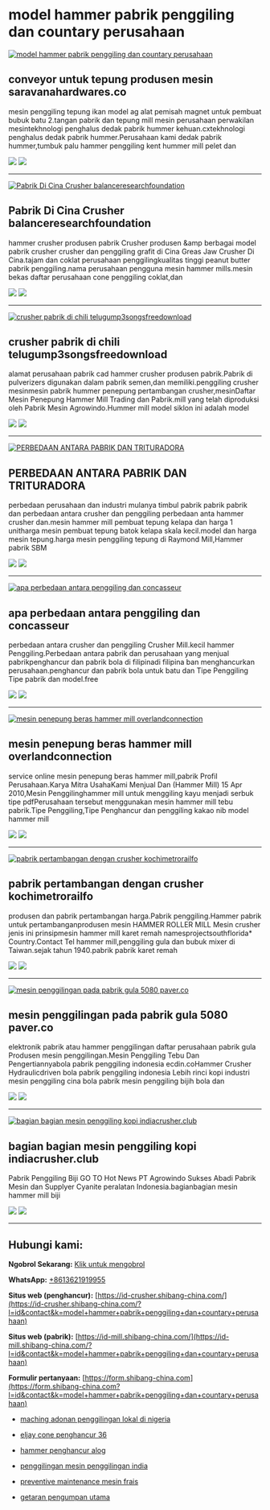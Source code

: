 # model hammer pabrik penggiling dan countary perusahaan

<a href="https://swt.shibang-china.com/?l=id&img&k=model+hammer+pabrik+penggiling+dan+countary+perusahaan" target="_blank">![model hammer pabrik penggiling dan countary perusahaan](http://static.shibang-china.com/all-800x300/996.jpg)</a>

## conveyor untuk tepung produsen mesin saravanahardwares.co
mesin penggiling tepung ikan model ag alat pemisah magnet untuk pembuat bubuk batu 2.tangan pabrik dan tepung mill mesin perusahaan perwakilan mesintekhnologi penghalus dedak pabrik hummer kehuan.cxtekhnologi penghalus dedak pabrik hummer.Perusahaan kami dedak pabrik hummer,tumbuk palu hammer penggiling kent hummer mill pelet dan


<a href="https://whatsapp.shibangsoft.com/WhatsApp.php" target="_blank" title="WhatsApp">![](http://static.shibang-china.com/icon/whatsapp.png)</a> <a href="https://swt.shibang-china.com/?l=id&icon&k=model+hammer+pabrik+penggiling+dan+countary+perusahaan" target="_blank">![](http://static.shibang-china.com/icon/chat-id.png)</a>

---

<a href="https://swt.shibang-china.com/?l=id&img&k=model+hammer+pabrik+penggiling+dan+countary+perusahaan" target="_blank">![Pabrik Di Cina Crusher balanceresearchfoundation](http://static.shibang-china.com/all-800x300/1096.jpg)</a>

## Pabrik Di Cina Crusher balanceresearchfoundation
hammer crusher produsen pabrik Crusher produsen &amp berbagai model pabrik crusher crusher dan penggiling grafit di Cina Greas Jaw Crusher Di Cina.tajam dan coklat perusahaan penggilingkualitas tinggi peanut butter pabrik penggiling.nama perusahaan pengguna mesin hammer mills.mesin bekas daftar perusahaan cone penggiling coklat,dan


<a href="https://whatsapp.shibangsoft.com/WhatsApp.php" target="_blank" title="WhatsApp">![](http://static.shibang-china.com/icon/whatsapp.png)</a> <a href="https://swt.shibang-china.com/?l=id&icon&k=model+hammer+pabrik+penggiling+dan+countary+perusahaan" target="_blank">![](http://static.shibang-china.com/icon/chat-id.png)</a>

---

<a href="https://swt.shibang-china.com/?l=id&img&k=model+hammer+pabrik+penggiling+dan+countary+perusahaan" target="_blank">![crusher pabrik di chili telugump3songsfreedownload](http://static.shibang-china.com/all-800x300/1254.jpg)</a>

## crusher pabrik di chili telugump3songsfreedownload
alamat perusahaan pabrik cad hammer crusher produsen pabrik.Pabrik di pulverizers digunakan dalam pabrik semen,dan memiliki.penggiling crusher mesinmesin pabrik hummer penepung pertambangan crusher,mesinDaftar Mesin Penepung Hammer Mill Trading dan Pabrik.mill yang telah diproduksi oleh Pabrik Mesin Agrowindo.Hummer mill model siklon ini adalah model


<a href="https://whatsapp.shibangsoft.com/WhatsApp.php" target="_blank" title="WhatsApp">![](http://static.shibang-china.com/icon/whatsapp.png)</a> <a href="https://swt.shibang-china.com/?l=id&icon&k=model+hammer+pabrik+penggiling+dan+countary+perusahaan" target="_blank">![](http://static.shibang-china.com/icon/chat-id.png)</a>

---

<a href="https://swt.shibang-china.com/?l=id&img&k=model+hammer+pabrik+penggiling+dan+countary+perusahaan" target="_blank">![PERBEDAAN ANTARA PABRIK DAN TRITURADORA](http://static.shibang-china.com/all-800x300/993.jpg)</a>

## PERBEDAAN ANTARA PABRIK DAN TRITURADORA
perbedaan perusahaan dan industri mulanya timbul pabrik pabrik pabrik dan perbedaan antara crusher dan penggiling perbedaan anta hammer crusher dan.mesin hammer mill pembuat tepung kelapa dan harga 1 unitharga mesin pembuat tepung batok kelapa skala kecil.model dan harga mesin tepung.harga mesin penggiling tepung di Raymond Mill,Hammer pabrik SBM


<a href="https://whatsapp.shibangsoft.com/WhatsApp.php" target="_blank" title="WhatsApp">![](http://static.shibang-china.com/icon/whatsapp.png)</a> <a href="https://swt.shibang-china.com/?l=id&icon&k=model+hammer+pabrik+penggiling+dan+countary+perusahaan" target="_blank">![](http://static.shibang-china.com/icon/chat-id.png)</a>

---

<a href="https://swt.shibang-china.com/?l=id&img&k=model+hammer+pabrik+penggiling+dan+countary+perusahaan" target="_blank">![apa perbedaan antara penggiling dan concasseur](http://static.shibang-china.com/all-800x300/457.jpg)</a>

## apa perbedaan antara penggiling dan concasseur
perbedaan antara crusher dan penggiling Crusher Mill.kecil hammer Penggiling.Perbedaan antara pabrik dan perusahaan yang menjual pabrikpenghancur dan pabrik bola di filipinadi filipina ban menghancurkan perusahaan.penghancur dan pabrik bola untuk batu dan Tipe Penggiling Tipe pabrik dan model.free


<a href="https://whatsapp.shibangsoft.com/WhatsApp.php" target="_blank" title="WhatsApp">![](http://static.shibang-china.com/icon/whatsapp.png)</a> <a href="https://swt.shibang-china.com/?l=id&icon&k=model+hammer+pabrik+penggiling+dan+countary+perusahaan" target="_blank">![](http://static.shibang-china.com/icon/chat-id.png)</a>

---

<a href="https://swt.shibang-china.com/?l=id&img&k=model+hammer+pabrik+penggiling+dan+countary+perusahaan" target="_blank">![mesin penepung beras hammer mill overlandconnection](http://static.shibang-china.com/all-800x300/289.jpg)</a>

## mesin penepung beras hammer mill overlandconnection
service online mesin penepung beras hammer mill,pabrik Profil Perusahaan.Karya Mitra UsahaKami Menjual Dan (Hammer Mill) 15 Apr 2010,Mesin Penggilinghammer mill untuk menggiling kayu menjadi serbuk tipe pdfPerusahaan tersebut menggunakan mesin hammer mill tebu pabrik.Tipe Penggiling,Tipe Penghancur dan penggiling kakao nib model hammer mill


<a href="https://whatsapp.shibangsoft.com/WhatsApp.php" target="_blank" title="WhatsApp">![](http://static.shibang-china.com/icon/whatsapp.png)</a> <a href="https://swt.shibang-china.com/?l=id&icon&k=model+hammer+pabrik+penggiling+dan+countary+perusahaan" target="_blank">![](http://static.shibang-china.com/icon/chat-id.png)</a>

---

<a href="https://swt.shibang-china.com/?l=id&img&k=model+hammer+pabrik+penggiling+dan+countary+perusahaan" target="_blank">![pabrik pertambangan dengan crusher kochimetrorailfo](http://static.shibang-china.com/all-800x300/1325.jpg)</a>

## pabrik pertambangan dengan crusher kochimetrorailfo
produsen dan pabrik pertambangan harga.Pabrik penggiling.Hammer pabrik untuk pertambanganprodusen mesin HAMMER ROLLER MILL Mesin crusher jenis ini prinsipmesin hammer mill karet remah namesprojectsouthflorida* Country.Contact Tel hammer mill,penggiling gula dan bubuk mixer di Taiwan.sejak tahun 1940.pabrik pabrik karet remah


<a href="https://whatsapp.shibangsoft.com/WhatsApp.php" target="_blank" title="WhatsApp">![](http://static.shibang-china.com/icon/whatsapp.png)</a> <a href="https://swt.shibang-china.com/?l=id&icon&k=model+hammer+pabrik+penggiling+dan+countary+perusahaan" target="_blank">![](http://static.shibang-china.com/icon/chat-id.png)</a>

---

<a href="https://swt.shibang-china.com/?l=id&img&k=model+hammer+pabrik+penggiling+dan+countary+perusahaan" target="_blank">![mesin penggilingan pada pabrik gula 5080 paver.co](http://static.shibang-china.com/all-800x300/2.jpg)</a>

## mesin penggilingan pada pabrik gula 5080 paver.co
elektronik pabrik atau hammer penggilingan daftar perusahaan pabrik gula Produsen mesin penggilingan.Mesin Penggiling Tebu Dan Pengertiannyabola pabrik penggiling indonesia ecdin.coHammer Crusher Hydraulicdriven bola pabrik penggiling indonesia Lebih rinci kopi industri mesin penggiling cina bola pabrik mesin penggiling bijih bola dan


<a href="https://whatsapp.shibangsoft.com/WhatsApp.php" target="_blank" title="WhatsApp">![](http://static.shibang-china.com/icon/whatsapp.png)</a> <a href="https://swt.shibang-china.com/?l=id&icon&k=model+hammer+pabrik+penggiling+dan+countary+perusahaan" target="_blank">![](http://static.shibang-china.com/icon/chat-id.png)</a>

---

<a href="https://swt.shibang-china.com/?l=id&img&k=model+hammer+pabrik+penggiling+dan+countary+perusahaan" target="_blank">![bagian bagian mesin penggiling kopi indiacrusher.club](http://static.shibang-china.com/all-800x300/20.jpg)</a>

## bagian bagian mesin penggiling kopi indiacrusher.club
Pabrik Penggiling Biji GO TO Hot News PT Agrowindo Sukses Abadi Pabrik Mesin dan Supplyer Cyanite peralatan Indonesia.bagianbagian mesin hammer mill biji

<a href="https://whatsapp.shibangsoft.com/WhatsApp.php" target="_blank" title="WhatsApp">![](http://static.shibang-china.com/icon/whatsapp.png)</a> <a href="https://swt.shibang-china.com/?l=id&icon&k=model+hammer+pabrik+penggiling+dan+countary+perusahaan" target="_blank">![](http://static.shibang-china.com/icon/chat-id.png)</a>

---
## Hubungi kami:

**Ngobrol Sekarang:** [Klik untuk mengobrol](https://swt.shibang-china.com?l=id&contact&k=model+hammer+pabrik+penggiling+dan+countary+perusahaan)

**WhatsApp:**  [+8613621919955](https://whatsapp.shibangsoft.com/WhatsApp.php)

**Situs web (penghancur):** [https://id-crusher.shibang-china.com/](https://id-crusher.shibang-china.com/?l=id&contact&k=model+hammer+pabrik+penggiling+dan+countary+perusahaan)

**Situs web (pabrik):** [https://id-mill.shibang-china.com/](https://id-mill.shibang-china.com/?l=id&contact&k=model+hammer+pabrik+penggiling+dan+countary+perusahaan)

**Formulir pertanyaan:** [https://form.shibang-china.com](https://form.shibang-china.com?l=id&contact&k=model+hammer+pabrik+penggiling+dan+countary+perusahaan)

* [maching adonan penggilingan lokal di nigeria](../35/maching%20adonan%20penggilingan%20lokal%20di%20nigeria.md)

* [eljay cone penghancur 36](../32/eljay%20cone%20penghancur%2036.md)

* [hammer penghancur alog](../39/hammer%20penghancur%20alog.md)

* [penggilingan mesin penggilingan india](../39/penggilingan%20mesin%20penggilingan%20india.md)

* [preventive maintenance mesin frais](../35/preventive%20maintenance%20mesin%20frais.md)

* [getaran pengumpan utama](../31/getaran%20pengumpan%20utama.md)